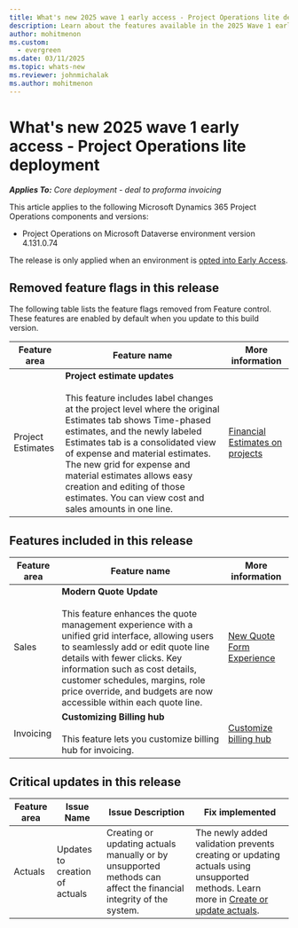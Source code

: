 ```yaml
---
title: What's new 2025 wave 1 early access - Project Operations lite deployment
description: Learn about the features available in the 2025 Wave 1 early access release of Project Operations lite deployment.
author: mohitmenon
ms.custom:
  - evergreen
ms.date: 03/11/2025
ms.topic: whats-new
ms.reviewer: johnmichalak
ms.author: mohitmenon
---
```


# What's new 2025 wave 1 early access - Project Operations lite deployment

_**Applies To:** Core deployment - deal to proforma invoicing_

This article applies to the following Microsoft Dynamics 365 Project Operations components and versions:

- Project Operations on Microsoft Dataverse environment version 4.131.0.74

The release is only applied when an environment is [opted into Early Access](/power-platform/admin/opt-in-early-access-updates#how-to-enable-early-access-updates).

## Removed feature flags in this release

The following table lists the feature flags removed from Feature control. These features are enabled by default when you update to this build version.

| **Feature area** | **Feature name** | **More information** |
| --- | --- | --- |
| Project Estimates | **Project estimate updates** <br><br> This feature includes label changes at the project level where the original Estimates tab shows Time-phased estimates, and the newly labeled Estimates tab is a consolidated view of expense and material estimates. The new grid for expense and material estimates allows easy creation and editing of those estimates. You can view cost and sales amounts in one line. | [Financial Estimates on projects](../../project-management/create-expense-estimates.md) |

## Features included in this release

| **Feature area** | **Feature name** | **More information** |
| --- | --- | --- |
| Sales |**Modern Quote Update** <br><br> This feature enhances the quote management experience with a unified grid interface, allowing users to seamlessly add or edit quote line details with fewer clicks. Key information such as cost details, customer schedules, margins, role price override, and budgets are now accessible within each quote line.| [New Quote Form Experience](../../sales/quotes-new-form.md) |
| Invoicing |**Customizing Billing hub** <br><br> This feature lets you customize billing hub for invoicing.| [Customize billing hub](../../proforma-invoicing/billing-hub-customization.md) |

## Critical updates in this release

| **Feature area** | **Issue Name** | **Issue Description** | **Fix implemented** |
| --- | --- | --- | --- | 
| Actuals | Updates to creation of actuals | Creating or updating actuals manually or by unsupported methods can affect the financial integrity of the system. | The newly added validation prevents creating or updating actuals using unsupported methods. Learn more in [Create or update actuals](../../actuals/create-update-actuals.md). |
